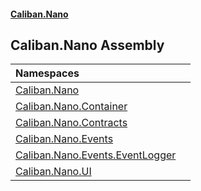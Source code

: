 #### [Caliban.Nano](index.md 'index')

## Caliban.Nano Assembly

| Namespaces | |
| :--- | :--- |
| [Caliban.Nano](Caliban.Nano.md 'Caliban.Nano') | |
| [Caliban.Nano.Container](Caliban.Nano.Container.md 'Caliban.Nano.Container') | |
| [Caliban.Nano.Contracts](Caliban.Nano.Contracts.md 'Caliban.Nano.Contracts') | |
| [Caliban.Nano.Events](Caliban.Nano.Events.md 'Caliban.Nano.Events') | |
| [Caliban.Nano.Events.EventLogger](Caliban.Nano.Events.EventLogger.md 'Caliban.Nano.Events.EventLogger') | |
| [Caliban.Nano.UI](Caliban.Nano.UI.md 'Caliban.Nano.UI') | |
